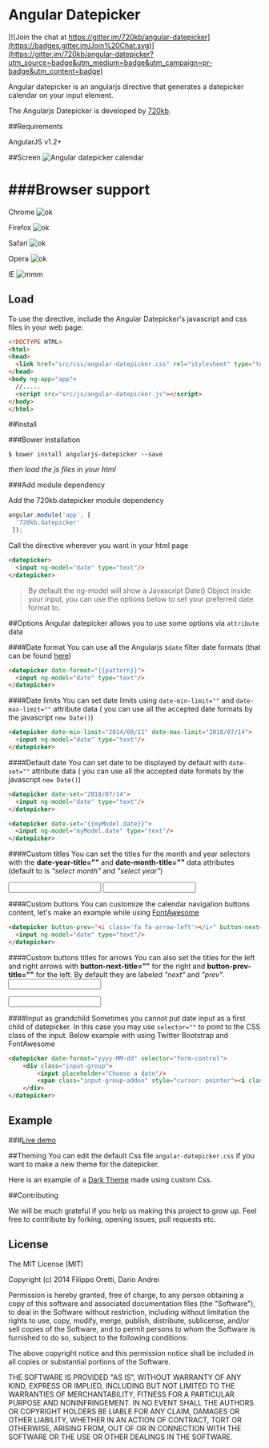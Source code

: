 Angular Datepicker
==================

[![Join the chat at https://gitter.im/720kb/angular-datepicker](https://badges.gitter.im/Join%20Chat.svg)](https://gitter.im/720kb/angular-datepicker?utm_source=badge&utm_medium=badge&utm_campaign=pr-badge&utm_content=badge)


Angular datepicker is an angularjs directive that generates a datepicker calendar on your input element.

The Angularjs Datepicker is developed by [720kb](http://720kb.net).

##Requirements


AngularJS v1.2+

##Screen
![Angular datepicker calendar](http://i.imgur.com/44ut0ET.png)

###Browser support
=======

Chrome ![ok](http://i.imgur.com/CK8qxk1.png)

Firefox ![ok](http://i.imgur.com/CK8qxk1.png)

Safari ![ok](http://i.imgur.com/CK8qxk1.png)

Opera ![ok](http://i.imgur.com/CK8qxk1.png)

IE ![mmm](http://i.imgur.com/iAIwqCL.png)


## Load

To use the directive, include the Angular Datepicker's javascript and css files in your web page:

```html
<!DOCTYPE HTML>
<html>
<head>
  <link href="src/css/angular-datepicker.css" rel="stylesheet" type="text/css" />
</head>
<body ng-app="app">
  //.....
  <script src="src/js/angular-datepicker.js"></script>
</body>
</html>
```

##Install

###Bower installation

```
$ bower install angularjs-datepicker --save
```

_then load the js files in your html_

###Add module dependency

Add the 720kb.datepicker module dependency

```js
angular.module('app', [
  '720kb.datepicker'
 ]);
```


Call the directive wherever you want in your html page

```html
<datepicker>
  <input ng-model="date" type="text"/>
</datepicker>
```
> By default the ng-model will show a Javascript Date() Object inside your input, you can use the options below to set your preferred date format to.

##Options
Angular datepicker allows you to use some options via `attribute` data

####Date format
You can use all the Angularjs `$date` filter date formats (that can be found [here](https://docs.angularjs.org/api/ng/filter/date))

```html
<datepicker date-format="{{pattern}}">
  <input ng-model="date" type="text"/>
</datepicker>
```

####Date limits
You can set date limits using `date-min-limit=""` and `date-max-limit=""` attribute data ( you can use all the accepted date formats by the javascript `new Date()`)

```html
<datepicker date-min-limit="2014/08/11" date-max-limit="2018/07/14">
  <input ng-model="date" type="text"/>
</datepicker>
```

####Default date
You can set date to be displayed by default with `date-set=""` attribute data ( you can use all the accepted date formats by the javascript `new Date()`)

```html
<datepicker date-set="2018/07/14">
  <input ng-model="date" type="text"/>
</datepicker>

<datepicker date-set="{{myModel.date}}">
  <input ng-model="myModel.date" type="text"/>
</datepicker>
```

####Custom titles
You can set the titles for the month and year selectors with the **date-year-title=""** and **date-month-title=""** data attributes (default to is _"select month"_ and _"select year"_)

<datepicker date-month-title="selected year">
    <input ng-model="date"/>
</datepicker>

<datepicker date-year-title="selected title">
    <input ng-model="date"/>
</datepicker>
  
####Custom buttons
You can customize the calendar navigation buttons content, let's make an example while using [FontAwesome](http://fontawesome.io)

```html
<datepicker button-prev="<i class='fa fa-arrow-left'></i>" button-next="<i class='fa fa-arrow-right'></i>">
  <input ng-model="date" type="text"/>
</datepicker>
```
####Custom buttons titles for arrows
You can also set the titles for the left and right arrows with **button-next-title=""** for the right and **button-prev-title=""** for the left. By default they are labeled _"next"_ and _"prev"_.
<datepicker button-prev-title="previous month">
    <input ng-model="date"/>
</datepicker>

<datepicker button-next-title="next month">
    <input ng-model="date" type="text"/>
</datepicker>

####Input as grandchild
Sometimes you cannot put date input as a first child of datepicker. In this case you may use `selector=""` to point to the CSS class of the input. Below example with using Twitter Bootstrap and FontAwesome 

```html
<datepicker date-format="yyyy-MM-dd" selector="form-control">
    <div class="input-group">
        <input placeholder="Choose a date"/>
        <span class="input-group-addon" style="cursor: pointer"><i class="fa fa-lg fa-calendar"></i></span>
    </div>
</datepicker>
```

## Example

###[Live demo](https://720kb.github.io/angular-datepicker)

##Theming
You can edit the default Css file `angular-datepicker.css` if you want to make a new theme for the datepicker.

Here is an example of a [Dark Theme](http://codepen.io/45kb/pen/bjslv) made using custom Css.

##Contributing

We will be much grateful if you help us making this project to grow up.
Feel free to contribute by forking, opening issues, pull requests etc.

## License

The MIT License (MIT)

Copyright (c) 2014 Filippo Oretti, Dario Andrei

Permission is hereby granted, free of charge, to any person obtaining a copy of this software and associated documentation files (the "Software"), to deal in the Software without restriction, including without limitation the rights to use, copy, modify, merge, publish, distribute, sublicense, and/or sell copies of the Software, and to permit persons to whom the Software is furnished to do so, subject to the following conditions:

The above copyright notice and this permission notice shall be included in all copies or substantial portions of the Software.

THE SOFTWARE IS PROVIDED "AS IS", WITHOUT WARRANTY OF ANY KIND, EXPRESS OR IMPLIED, INCLUDING BUT NOT LIMITED TO THE WARRANTIES OF MERCHANTABILITY, FITNESS FOR A PARTICULAR PURPOSE AND NONINFRINGEMENT. IN NO EVENT SHALL THE AUTHORS OR COPYRIGHT HOLDERS BE LIABLE FOR ANY CLAIM, DAMAGES OR OTHER LIABILITY, WHETHER IN AN ACTION OF CONTRACT, TORT OR OTHERWISE, ARISING FROM, OUT OF OR IN CONNECTION WITH THE SOFTWARE OR THE USE OR OTHER DEALINGS IN THE SOFTWARE.
